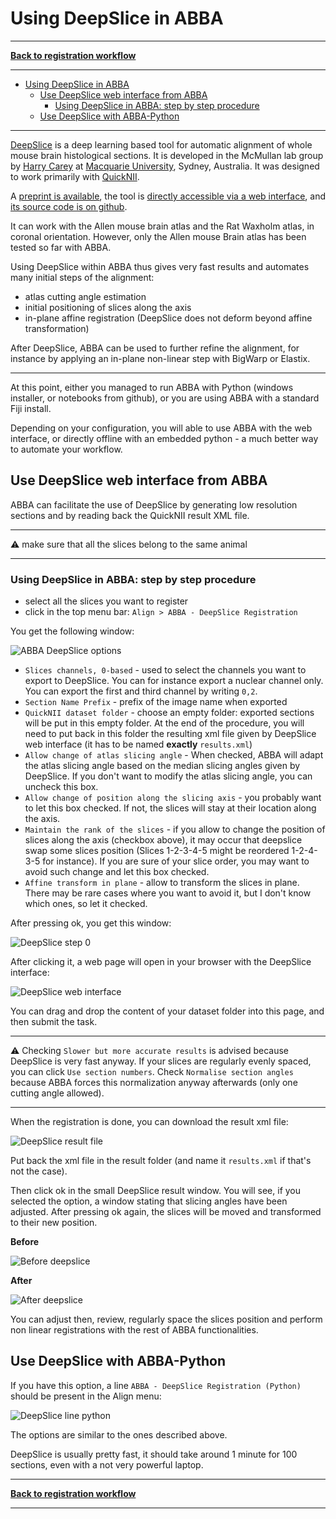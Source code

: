 # Using DeepSlice in ABBA

-----
[**Back to registration workflow**](usage.md)

-----

<!-- TOC -->
* [Using DeepSlice in ABBA](#using-deepslice-in-abba)
  * [Use DeepSlice web interface from ABBA](#use-deepslice-web-interface-from-abba)
    * [Using DeepSlice in ABBA: step by step procedure](#using-deepslice-in-abba--step-by-step-procedure)
  * [Use DeepSlice with ABBA-Python](#use-deepslice-with-abba-python)
<!-- TOC -->

-----

[DeepSlice](https://www.deepslice.com.au/guide) is a deep learning based tool for automatic alignment of whole mouse brain histological sections. It is developed in the McMullan lab group by [Harry Carey](https://github.com/polarbean/) at [Macquarie University](https://www.mq.edu.au/), Sydney, Australia. It was designed to work primarily with [QuickNII](https://www.nitrc.org/projects/quicknii).

A [preprint is available](https://www.biorxiv.org/content/10.1101/2022.04.28.489953v1.full), the tool is [directly accessible via a web interface](https://www.deepslice.com.au/), and [its source code is on github](https://github.com/PolarBean/DeepSlice).

It can work with the Allen mouse brain atlas and the Rat Waxholm atlas, in coronal orientation. However, only the Allen mouse Brain atlas has been tested so far with ABBA. 

Using DeepSlice within ABBA thus gives very fast results and automates many initial steps of the alignment:

* atlas cutting angle estimation
* initial positioning of slices along the axis
* in-plane affine registration (DeepSlice does not deform beyond affine transformation)

After DeepSlice, ABBA can be used to further refine the alignment, for instance by applying an in-plane non-linear step with BigWarp or Elastix.

---

At this point, either you managed to run ABBA with Python (windows installer, or notebooks from github), or you are using ABBA with a standard Fiji install.

Depending on your configuration, you will able to use ABBA with the web interface, or directly offline with an embedded python - a much better way to automate your workflow.

## Use DeepSlice web interface from ABBA

ABBA can facilitate the use of DeepSlice by generating low resolution sections and by reading back the QuickNII result XML file. 

---

:warning: make sure that all the slices belong to the same animal

---

### Using DeepSlice in ABBA: step by step procedure
* select all the slices you want to register
* click in the top menu bar: `Align > ABBA - DeepSlice Registration`

You get the following window:

![ABBA DeepSlice options](assets/img/fiji_deepslice_options.png)

* `Slices channels, 0-based` - used to select the channels you want to export to DeepSlice. You can for instance export a nuclear channel only. You can export the first and third channel by writing `0,2`.
* `Section Name Prefix` - prefix of the image name when exported
* `QuickNII dataset folder` - choose an empty folder: exported sections will be put in this empty folder. At the end of the procedure, you will need to put back in this folder the resulting xml file given by DeepSlice web interface (it has to be named **exactly** `results.xml`)
* `Allow change of atlas slicing angle` - When checked, ABBA will adapt the atlas slicing angle based on the median slicing angles given by DeepSlice. If you don't want to modify the atlas slicing angle, you can uncheck this box.
* `Allow change of position along the slicing axis` - you probably want to let this box checked. If not, the slices will stay at their location along the axis.
* `Maintain the rank of the slices` - if you allow to change the position of slices along the axis (checkbox above), it may occur that deepslice swap some slices position (Slices 1-2-3-4-5 might be reordered  1-2-4-3-5 for instance). If you are sure of your slice order, you may want to avoid such change and let this box checked.
* `Affine transform in plane` - allow to transform the slices in plane. There may be rare cases where you want to avoid it, but I don't know which ones, so let it checked.

After pressing ok, you get this window:

![DeepSlice step 0](assets/img/fiji_deepslice_0.png)

After clicking it, a web page will open in your browser with the DeepSlice interface:

![DeepSlice web interface](assets/img/deepslice_web.png)

You can drag and drop the content of your dataset folder into this page, and then submit the task.

---

:warning: Checking `Slower but more accurate results` is advised because DeepSlice is very fast anyway. If your slices are regularly evenly spaced, you can click `Use section numbers`. Check `Normalise section angles` because ABBA forces this normalization anyway afterwards (only one cutting angle allowed).

---

When the registration is done, you can download the result xml file:

![DeepSlice result file](assets/img/deepslice_result.png)

Put back the xml file in the result folder (and name it `results.xml` if that's not the case).

Then click ok in the small DeepSlice result window. You will see, if you selected the option, a window stating that slicing angles have been adjusted. After pressing ok again, the slices will be moved and transformed to their new position.

**Before**

![Before deepslice](assets/img/fiji_before_deepslice.png)

**After**

![After deepslice](assets/img/fiji_after_deepslice.png)

You can adjust then, review, regularly space the slices position and perform non linear registrations with the rest of ABBA functionalities.


## Use DeepSlice with ABBA-Python

If you have this option, a line `ABBA - DeepSlice Registration (Python)` should be present in the Align menu:

![DeepSlice line python](assets/img/fiji_deepslice_python.png)

The options are similar to the ones described above.

DeepSlice is usually pretty fast, it should take around 1 minute for 100 sections, even with a not very powerful laptop.


-----
[**Back to registration workflow**](usage.md)

-----